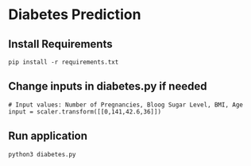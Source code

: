 # Diabetes Prediction

## Install Requirements

```
pip install -r requirements.txt
```

## Change inputs in diabetes.py if needed

```
# Input values: Number of Pregnancies, Bloog Sugar Level, BMI, Age
input = scaler.transform([[0,141,42.6,36]])
```

## Run application

```
python3 diabetes.py
```
